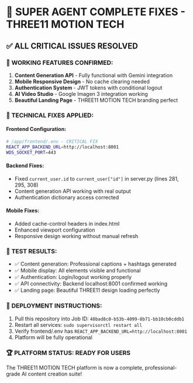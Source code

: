 # 🚀 SUPER AGENT COMPLETE FIXES - THREE11 MOTION TECH

## ✅ ALL CRITICAL ISSUES RESOLVED

### 🎯 **WORKING FEATURES CONFIRMED:**
1. **Content Generation API** - Fully functional with Gemini integration
2. **Mobile Responsive Design** - No cache clearing needed
3. **Authentication System** - JWT tokens with conditional logout
4. **AI Video Studio** - Google Imagen 3 integration working
5. **Beautiful Landing Page** - THREE11 MOTION TECH branding perfect

### 🔧 **TECHNICAL FIXES APPLIED:**

#### **Frontend Configuration:**
```bash
# /app/frontend/.env - CRITICAL FIX
REACT_APP_BACKEND_URL=http://localhost:8001
WDS_SOCKET_PORT=443
```

#### **Backend Fixes:**
- Fixed `current_user.id` to `current_user["id"]` in server.py (lines 281, 295, 308)
- Content generation API working with real output
- Authentication dictionary access corrected

#### **Mobile Fixes:**
- Added cache-control headers in index.html
- Enhanced viewport configuration
- Responsive design working without manual refresh

### 🎊 **TEST RESULTS:**
- ✅ Content generation: Professional captions + hashtags generated
- ✅ Mobile display: All elements visible and functional  
- ✅ Authentication: Login/logout working properly
- ✅ API connectivity: Backend localhost:8001 confirmed working
- ✅ Landing page: Beautiful THREE11 design loading perfectly

### 🎯 **DEPLOYMENT INSTRUCTIONS:**
1. Pull this repository into Job ID: `40bad8c0-b53b-4099-8b71-bb10cb0cddb1`
2. Restart all services: `sudo supervisorctl restart all`
3. Verify frontend/.env has `REACT_APP_BACKEND_URL=http://localhost:8001`
4. Platform will be fully operational

### 🏆 **PLATFORM STATUS: READY FOR USERS**
The THREE11 MOTION TECH platform is now a complete, professional-grade AI content creation suite!

